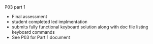 P03 part 1

- Final assessment
- student completed led implmentation
- submits fully functional keyboard solution along with doc file listing keyboard commands
- See P03 for Part 1 document
